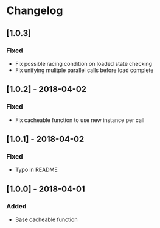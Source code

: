 # Changelog

## [1.0.3]
### Fixed
- Fix possible racing condition on loaded state checking
- Fix unifying mulitple parallel calls before load complete

## [1.0.2] - 2018-04-02
### Fixed
- Fix cacheable function to use new instance per call

## [1.0.1] - 2018-04-02
### Fixed
- Typo in README

## [1.0.0] - 2018-04-01
### Added
- Base cacheable function
